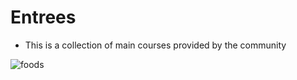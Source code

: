 # Entrees

- This is a collection of main courses provided by the community

![foods](https://images.pexels.com/photos/461198/pexels-photo-461198.jpeg?w=315&h=237&dpr=2&auto=compress&cs=tinysrgb)
